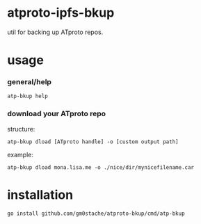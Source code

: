 # atproto-ipfs-bkup

util for backing up ATproto repos.

# usage

### general/help

```shell
atp-bkup help
```

### download your ATproto repo

structure:

```shell
atp-bkup dload [ATproto handle] -o [custom output path]
```

example:

```shell
atp-bkup dload mona.lisa.me -o ./nice/dir/mynicefilename.car
```

###

# installation

```shell
go install github.com/gm0stache/atproto-bkup/cmd/atp-bkup
```
